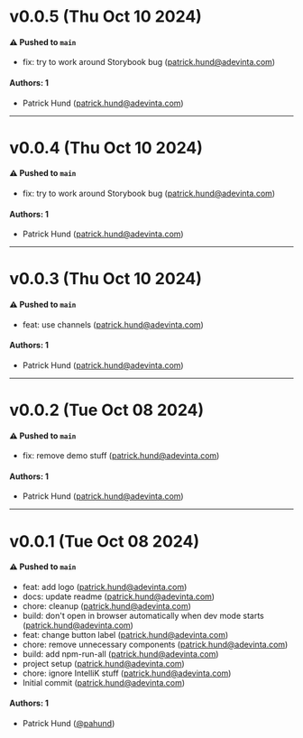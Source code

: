 # v0.0.5 (Thu Oct 10 2024)

#### ⚠️ Pushed to `main`

- fix: try to work around Storybook bug (patrick.hund@adevinta.com)

#### Authors: 1

- Patrick Hund (patrick.hund@adevinta.com)

---

# v0.0.4 (Thu Oct 10 2024)

#### ⚠️ Pushed to `main`

- fix: try to work around Storybook bug (patrick.hund@adevinta.com)

#### Authors: 1

- Patrick Hund (patrick.hund@adevinta.com)

---

# v0.0.3 (Thu Oct 10 2024)

#### ⚠️ Pushed to `main`

- feat: use channels (patrick.hund@adevinta.com)

#### Authors: 1

- Patrick Hund (patrick.hund@adevinta.com)

---

# v0.0.2 (Tue Oct 08 2024)

#### ⚠️ Pushed to `main`

- fix: remove demo stuff (patrick.hund@adevinta.com)

#### Authors: 1

- Patrick Hund (patrick.hund@adevinta.com)

---

# v0.0.1 (Tue Oct 08 2024)

#### ⚠️ Pushed to `main`

- feat: add logo (patrick.hund@adevinta.com)
- docs: update readme (patrick.hund@adevinta.com)
- chore: cleanup (patrick.hund@adevinta.com)
- build: don't open in browser automatically when dev mode starts (patrick.hund@adevinta.com)
- feat: change button label (patrick.hund@adevinta.com)
- chore: remove unnecessary components (patrick.hund@adevinta.com)
- build: add npm-run-all (patrick.hund@adevinta.com)
- project setup (patrick.hund@adevinta.com)
- chore: ignore IntelliK stuff (patrick.hund@adevinta.com)
- Initial commit (patrick.hund@adevinta.com)

#### Authors: 1

- Patrick Hund ([@pahund](https://github.com/pahund))
